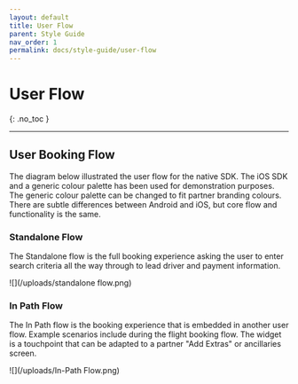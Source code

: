 ```yaml
---
layout: default
title: User Flow
parent: Style Guide
nav_order: 1
permalink: docs/style-guide/user-flow
---
```


# User Flow

{: .no_toc }

---

## User Booking Flow

The diagram below illustrated the user flow for the native SDK. The iOS SDK and a generic colour palette has been used for demonstration purposes. The generic colour palette can be changed to fit partner branding colours. There are subtle differences between Android and iOS, but core flow and functionality is the same.

### Standalone Flow

The Standalone flow is the full booking experience asking the user to enter search criteria all the way through to lead driver and payment information.

![](/uploads/standalone flow.png)

### In Path Flow

The In Path flow is the booking experience that is embedded in another user flow. Example scenarios include during the flight booking flow. The widget is a touchpoint that can be adapted to a partner "Add Extras" or ancillaries screen. 

![](/uploads/In-Path Flow.png)
